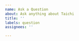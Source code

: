 ```yaml
---
name: Ask a Question
about: Ask anything about Taichi
title: ''
labels: question
assignees: ''

---
```


<!--
Before asking a question, these are what you should have tried:

- Searched Google
- Searched [existing issues](https://github.com/taichi-dev/taichi/issues)
- Searched [Taichi Doc](https://docs.taichi.graphics/)
- Searched [Taichi forum](https://forum.taichi.graphics/)
-->

